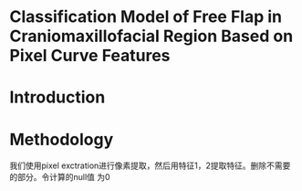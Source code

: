 # Classification Model of Free Flap in Craniomaxillofacial Region Based on Pixel Curve Features
# Introduction
# Methodology

我们使用pixel exctration进行像素提取，然后用特征1，2提取特征。删除不需要的部分。令计算的null值
为0

